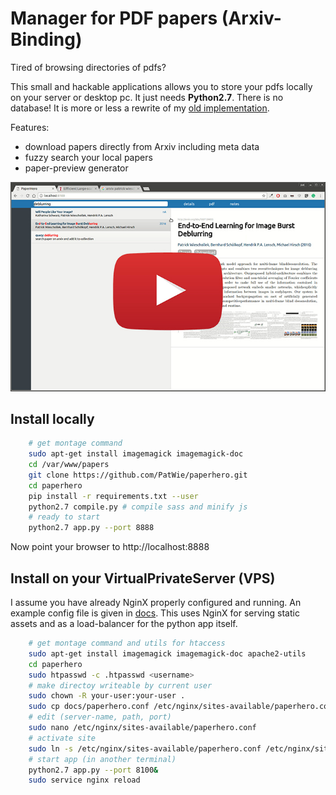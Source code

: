 # Manager for PDF papers (Arxiv-Binding)

Tired of browsing directories of pdfs?

This small and hackable applications allows you to store your pdfs locally on your server or desktop pc. It just needs **Python2.7**. There is no database! It is more or less a rewrite of my [old implementation](https://github.com/PatWie/papershelf).

Features:
- download papers directly from Arxiv including meta data
- fuzzy search your local papers
- paper-preview generator

[![Demo](./docs/youtube_thumb.jpg)](https://www.youtube.com/watch?v=vVOzSyECiSE "PaperHero - click to watch")

## Install locally
````bash
    # get montage command
    sudo apt-get install imagemagick imagemagick-doc
    cd /var/www/papers
    git clone https://github.com/PatWie/paperhero.git
    cd paperhero
    pip install -r requirements.txt --user
    python2.7 compile.py # compile sass and minify js
    # ready to start
    python2.7 app.py --port 8888
````

Now point your browser to http://localhost:8888

## Install on your VirtualPrivateServer (VPS)

I assume you have already NginX properly configured and running. An example config file is given in [docs](docs). This uses NginX for serving static assets and as a load-balancer for the python app itself.
````bash
    # get montage command and utils for htaccess
    sudo apt-get install imagemagick imagemagick-doc apache2-utils
    cd paperhero 
    sudo htpasswd -c .htpasswd <username>
    # make directoy writeable by current user
    sudo chown -R your-user:your-user .
    sudo cp docs/paperhero.conf /etc/nginx/sites-available/paperhero.conf
    # edit (server-name, path, port)
    sudo nano /etc/nginx/sites-available/paperhero.conf
    # activate site
    sudo ln -s /etc/nginx/sites-available/paperhero.conf /etc/nginx/sites-enabled/
    # start app (in another terminal)
    python2.7 app.py --port 8100&
    sudo service nginx reload
````



